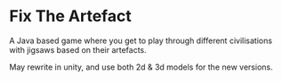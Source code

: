 # Fix The Artefact

A Java based game where you get to play through different civilisations with jigsaws based on their artefacts.

May rewrite in unity, and use both 2d & 3d models for the new versions.
